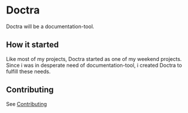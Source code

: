 # Doctra
Doctra will be a documentation-tool.

## How it started
Like most of my projects, Doctra started as one of my weekend projects.
Since i was in desperate need of documentation-tool, i created Doctra to fulfill these needs.

## Contributing
See [Contributing](CONTRIBUTING.md)
